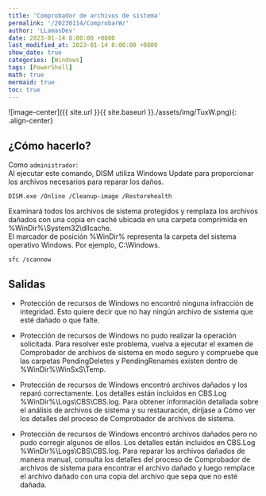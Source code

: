 ```yaml
---
title: 'Comprobador de archivos de sistema'
permalink: '/20230114/ComprobarW/'
author: 'LLamasDev'
date: 2023-01-14 8:00:00 +0800
last_modified_at: 2023-01-14 8:00:00 +0800
show_date: true
categories: [Windows]
tags: [PowerShell]
math: true
mermaid: true
toc: true
---
```


![image-center]({{ site.url }}{{ site.baseurl }}./assets/img/TuxW.png){: .align-center}

## ¿Cómo hacerlo?

Como `administrador`:  
Al ejecutar este comando, DISM utiliza Windows Update para proporcionar los archivos necesarios para reparar los daños.
```console
DISM.exe /Online /Cleanup-image /Restorehealth
```

Examinará todos los archivos de sistema protegidos y remplaza los archivos dañados con una copia en caché ubicada en una carpeta comprimida en %WinDir%\System32\dllcache.  
El marcador de posición %WinDir% representa la carpeta del sistema operativo Windows. Por ejemplo, C:\Windows.
```console
sfc /scannow
```

## Salidas

- Protección de recursos de Windows no encontró ninguna infracción de integridad.
Esto quiere decir que no hay ningún archivo de sistema que esté dañado o que falte.

- Protección de recursos de Windows no pudo realizar la operación solicitada.
Para resolver este problema, vuelva a ejecutar el examen de Comprobador de archivos de sistema en modo seguro y compruebe que las carpetas PendingDeletes y PendingRenames existen dentro de %WinDir%\WinSxS\Temp.

- Protección de recursos de Windows encontró archivos dañados y los reparó correctamente. Los detalles están incluidos en CBS.Log %WinDir%\Logs\CBS\CBS.log.
Para obtener información detallada sobre el análisis de archivos de sistema y su restauración, diríjase a Cómo ver los detalles del proceso de Comprobador de archivos de sistema.

- Protección de recursos de Windows encontró archivos dañados pero no pudo corregir algunos de ellos. Los detalles están incluidos en CBS.Log %WinDir%\Logs\CBS\CBS.log.
Para reparar los archivos dañados de manera manual, consulta los detalles del proceso de Comprobador de archivos de sistema para encontrar el archivo dañado y luego remplace el archivo dañado con una copia del archivo que sepa que no esté dañada.